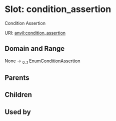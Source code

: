 
# Slot: condition_assertion

Condition Assertion

URI: [anvil:condition_assertion](https://anvilproject.org/acr-harmonized-data-model/condition_assertion)


## Domain and Range

None &#8594;  <sub>0..1</sub> [EnumConditionAssertion](EnumConditionAssertion.md)

## Parents


## Children


## Used by

